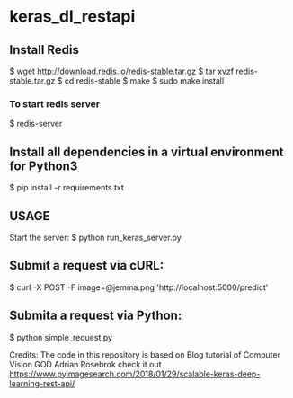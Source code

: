 # keras_dl_restapi

## Install Redis

$ wget http://download.redis.io/redis-stable.tar.gz
$ tar xvzf redis-stable.tar.gz
$ cd redis-stable
$ make
$ sudo make install 

### To start redis server
$ redis-server

## Install all dependencies in a virtual environment for Python3
$ pip install -r requirements.txt

## USAGE
Start the server:
$ python run_keras_server.py

## Submit a request via cURL:
$ curl -X POST -F image=@jemma.png 'http://localhost:5000/predict'

## Submita a request via Python:
$ python simple_request.py 


Credits:
The code in this repository is based on Blog tutorial of Computer Vision GOD Adrian Rosebrok check it out https://www.pyimagesearch.com/2018/01/29/scalable-keras-deep-learning-rest-api/
